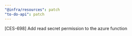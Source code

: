 ```yaml
---
"@infra/resources": patch
"to-do-api": patch
---
```


[CES-698] Add read secret permission to the azure function
